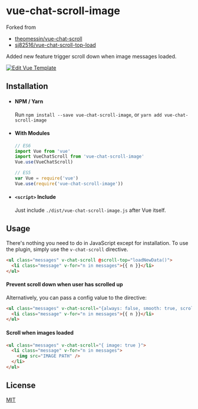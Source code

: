 # vue-chat-scroll-image

Forked from 
  * [theomessin/vue-chat-scroll](https://github.com/theomessin/vue-chat-scroll)
  * [sj82516/vue-chat-scroll-top-load](https://github.com/sj82516/vue-chat-scroll-top-load)

Added new feature trigger scroll down when image messages loaded.

[![Edit Vue Template](https://codesandbox.io/static/img/play-codesandbox.svg)](https://codesandbox.io/s/vue-template-izy3s?fontsize=14)

## Installation

- #### NPM / Yarn
  Run `npm install --save vue-chat-scroll-image`, or `yarn add vue-chat-scroll-image`

- #### With Modules

  ``` js
  // ES6
  import Vue from 'vue'
  import VueChatScroll from 'vue-chat-scroll-image'
  Vue.use(VueChatScroll)

  // ES5
  var Vue = require('vue')
  Vue.use(require('vue-chat-scroll-image'))
  ```

- #### `<script>` Include

  Just include `./dist/vue-chat-scroll-image.js` after Vue itself.

## Usage

There's nothing you need to do in JavaScript except for installation. To use the plugin, simply use the `v-chat-scroll` directive.

``` html
<ul class="messages" v-chat-scroll @scroll-top="loadNewData()">
  <li class="message" v-for="n in messages">{{ n }}</li>
</ul>
``` 

#### Prevent scroll down when user has scrolled up

Alternatively, you can pass a config value to the directive:

``` html
<ul class="messages" v-chat-scroll="{always: false, smooth: true, scrollonremoved:true}">
  <li class="message" v-for="n in messages">{{ n }}</li>
</ul>
```

#### Scroll when images loaded

``` html
<ul class="messages" v-chat-scroll="{ image: true }">
  <li class="message" v-for="n in messages">
    <img src="IMAGE PATH" />
  </li>
</ul>
```

## License

[MIT](http://opensource.org/licenses/MIT)